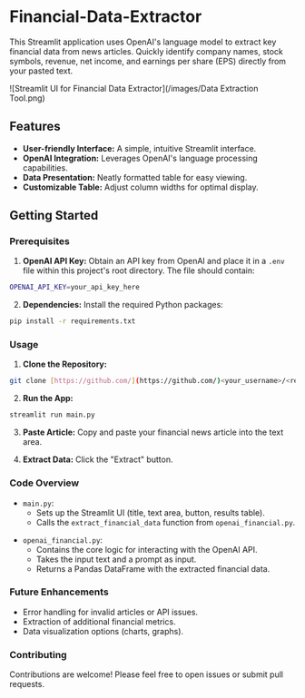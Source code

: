 # Financial-Data-Extractor
This Streamlit application uses OpenAI's language model  to extract key financial data from news articles. Quickly identify company names, stock symbols, revenue, net income, and earnings per share (EPS) directly from your pasted text.

![Streamlit UI for Financial Data Extractor](/images/Data Extraction Tool.png)

## Features

* **User-friendly Interface:** A simple, intuitive Streamlit interface.
* **OpenAI Integration:** Leverages OpenAI's language processing capabilities.
* **Data Presentation:** Neatly formatted table for easy viewing.
* **Customizable Table:** Adjust column widths for optimal display.

## Getting Started

### Prerequisites

1. **OpenAI API Key:** Obtain an API key from OpenAI and place it in a `.env` file within this project's root directory. The file should contain:
```bash
OPENAI_API_KEY=your_api_key_here
```
2. **Dependencies:** Install the required Python packages:
```bash
pip install -r requirements.txt
```
### Usage
1. **Clone the Repository:**
```Bash
git clone [https://github.com/](https://github.com/)<your_username>/<repository_name>.git
```
2. **Run the App:**
```Bash
streamlit run main.py
```
3. **Paste Article:** Copy and paste your financial news article into the text area.

4. **Extract Data:** Click the "Extract" button.

### Code Overview
* `main.py`:
	*  Sets up the Streamlit UI (title, text area, button, results table).
	* Calls the `extract_financial_data` function from `openai_financial.py`.
	
- `openai_financial.py`:
	- Contains the core logic for interacting with the OpenAI API.
	- Takes the input text and a prompt as input.
	- Returns a Pandas DataFrame with the extracted financial data.


### Future Enhancements
- Error handling for invalid articles or API issues.
- Extraction of additional financial metrics.
- Data visualization options (charts, graphs).

### Contributing
Contributions are welcome! Please feel free to open issues or submit pull requests.
